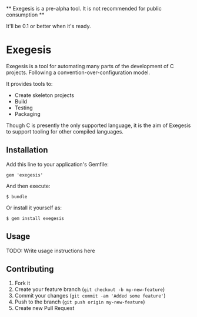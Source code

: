 ** Exegesis is a pre-alpha tool. It is not recommended for public consumption **

It'll be 0.1 or better when it's ready.

# Exegesis

Exegesis is a tool for automating many parts of the development of C projects.
Following a convention-over-configuration model.

It provides tools to:

  * Create skeleton projects
  * Build
  * Testing
  * Packaging

Though C is presently the only supported language, it is the aim of Exegesis to
support tooling for other compiled languages.

## Installation

Add this line to your application's Gemfile:

    gem 'exegesis'

And then execute:

    $ bundle

Or install it yourself as:

    $ gem install exegesis

## Usage

TODO: Write usage instructions here

## Contributing

1. Fork it
2. Create your feature branch (`git checkout -b my-new-feature`)
3. Commit your changes (`git commit -am 'Added some feature'`)
4. Push to the branch (`git push origin my-new-feature`)
5. Create new Pull Request
